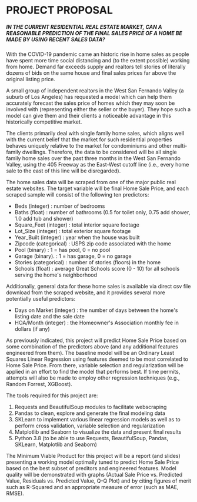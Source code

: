 # PROJECT PROPOSAL

##### IN THE CURRENT RESIDENTIAL REAL ESTATE MARKET, CAN A REASONABLE PREDICTION OF THE FINAL SALES PRICE OF A HOME BE MADE BY USING RECENT SALES DATA?

With the COVID-19 pandemic came an historic rise in home sales as people have spent more time social distancing and (to the extent possible) working from home. Demand far exceeds supply and realtors tell stories of literally dozens of bids on the same house and final sales prices far above the original listing price.

A small group of independent realtors in the West San Fernando Valley (a suburb of Los Angeles) has requested a model which can help them accurately forecast the sales price of homes which they may soon be involved with (representing either the seller or the buyer). They hope such a model can give them and their clients a noticeable advantage in this historically competitive market.

The clients primarily deal with single family home sales, which aligns well with the current belief that the market for such residential properties behaves uniquely relative to the market for condominiums and other multi-family dwellings. Therefore, the data to be considered will be all single family home sales over the past three months in the West San Fernando Valley, using the 405 Freeway as the East-West cutoff line (i.e., every home sale to the east of this line will be disregarded).

The home sales data will be scraped from one of the major public real estate websites. The target variable will be final Home Sale Price, and each scraped sample will consist of the following ten predictors: 

- Beds (integer) 			: number of bedrooms
- Baths (float)                : number of bathrooms (0.5 for toilet only, 0.75 add shower, 1.0 add tub and shower)
- Square_Feet (integer) : total interior square footage
- Lot_Size (integer)       : total exterior square footage
- Year_Built (integer)     : year when the house was built
- Zipcode (categorical) : USPS zip code associated with the home
- Pool (binary)               : 1 = has pool, 0 = no pool
- Garage (binary).         : 1 = has garage, 0 = no garage
- Stories (categorical)   : number of stories (floors) in the home
- Schools (float)            : average Great Schools score (0 - 10) for all schools serving the home's neighborhood

Additionally, general data for these home sales is available via direct csv file download from the scraped website, and it provides several more potentially useful predictors:

- Days on Market (integer) : the number of days between the home's listing date and the sale date
- HOA/Month (integer)       : the Homeowner's Association monthly fee in dollars (if any)

As previously indicated, this project will predict Home Sale Price based on some combination of the predictors above (and any additional features engineered from them). The baseline model will be an Ordinary Least Squares Linear Regression using features deemed to be most correlated to Home Sale Price. From there, variable selection and regularization will be applied in an effort to find the model that performs best. If time permits, attempts will also be made to employ other regression techniques (e.g., Random Forrest, XGBoost).

The tools required for this project are: 

1. Requests and BeautifulSoup modules to facilitate webscraping
3. Pandas to clean, explore and generate the final modeling data
3. SKLearn to implement various linear regression models as well as to perform cross validation, variable selection and regularization
4. Matplotlib and Seaborn to visualize the data and present final results
5. Python 3.8 (to be able to use Requests, BeautifulSoup, Pandas, SKLearn, Matplotlib and Seaborn)

The Minimum Viable Product for this project will be a report (and slides) presenting a working model optimally tuned to predict Home Sale Price based on the best subset of preditors and engineered features. Model quality will be demonstrated with graphs (Actual Sale Price vs. Predicted Value, Residuals vs. Predicted Value, Q-Q Plot) and by citing figures of merit such as R-Squared and an appropriate measure of error (such as MAE, RMSE).

